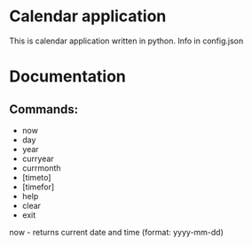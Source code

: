 # Calendar application
This is calendar application written in python.
Info in config.json

# Documentation
## Commands:
* now
* day
* year
* curryear
* currmonth
* [timeto]
* [timefor]
* help
* clear
* exit

now - returns current date and time (format: yyyy-mm-dd)